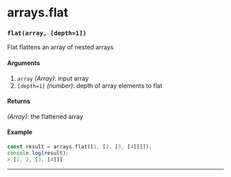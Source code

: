 # arrays.flat

<!-- div class="doc-container" -->

<!-- div -->


<!-- div -->

<h3 id="flatarray-depth1"><code>flat(array, [depth=1])</code></h3>

Flat flattens an array of nested arrays

#### Arguments
1. `array` *(Array)*: input array
2. `[depth=1]` *(number)*: depth of array elements to flat

#### Returns
*(Array)*: the flattened array

#### Example
```js
const result = arrays.flat([1, [2, [3, [4]]]]);
console.log(result);
> [1, 2, [3, [4]]]
```
---

<!-- /div -->

<!-- /div -->

<!-- /div -->

